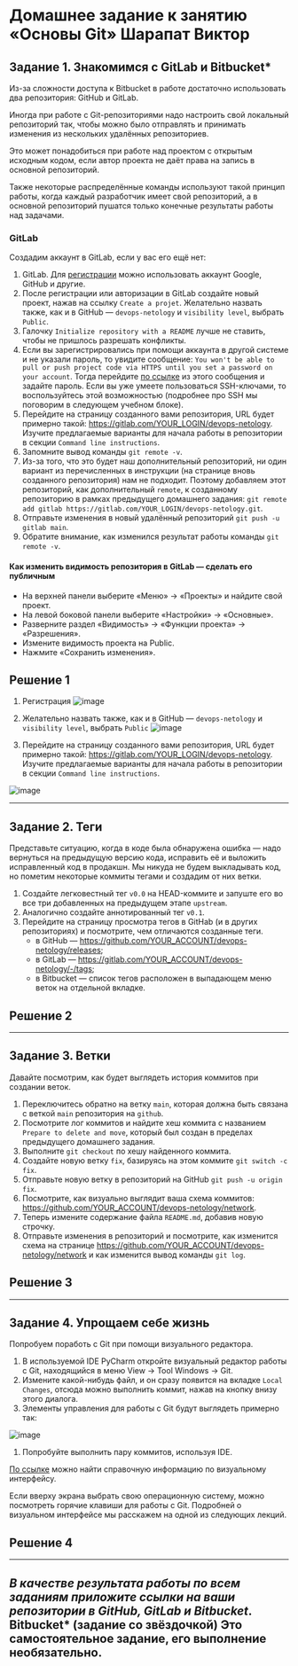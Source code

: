 # Домашнее задание к занятию «Основы Git» Шарапат Виктор

## Задание 1. Знакомимся с GitLab и Bitbucket* 

Из-за сложности доступа к Bitbucket в работе достаточно использовать два репозитория: GitHub и GitLab.

Иногда при работе с Git-репозиториями надо настроить свой локальный репозиторий так, чтобы можно было 
отправлять и принимать изменения из нескольких удалённых репозиториев. 

Это может понадобиться при работе над проектом с открытым исходным кодом, если автор проекта не даёт права на запись в основной репозиторий.

Также некоторые распределённые команды используют такой принцип работы, когда каждый разработчик имеет свой репозиторий, а в основной репозиторий пушатся только конечные результаты 
работы над задачами. 

### GitLab

Создадим аккаунт в GitLab, если у вас его ещё нет:

1. GitLab. Для [регистрации](https://gitlab.com/users/sign_up)  можно использовать аккаунт Google, GitHub и другие. 
1. После регистрации или авторизации в GitLab создайте новый проект, нажав на ссылку `Create a projet`. 
Желательно назвать также, как и в GitHub — `devops-netology` и `visibility level`, выбрать `Public`.
1. Галочку `Initialize repository with a README` лучше не ставить, чтобы не пришлось разрешать конфликты.
1. Если вы зарегистрировались при помощи аккаунта в другой системе и не указали пароль, то увидите сообщение:
`You won't be able to pull or push project code via HTTPS until you set a password on your account`. 
Тогда перейдите [по ссылке](https://gitlab.com/profile/password/edit) из этого сообщения и задайте пароль. 
Если вы уже умеете пользоваться SSH-ключами, то воспользуйтесь этой возможностью (подробнее про SSH мы поговорим в следующем учебном блоке).
1. Перейдите на страницу созданного вами репозитория, URL будет примерно такой:
https://gitlab.com/YOUR_LOGIN/devops-netology. Изучите предлагаемые варианты для начала работы в репозитории в секции
`Command line instructions`. 
1. Запомните вывод команды `git remote -v`.
1. Из-за того, что это будет наш дополнительный репозиторий, ни один вариант из перечисленных в инструкции (на странице 
вновь созданного репозитория) нам не подходит. Поэтому добавляем этот репозиторий, как дополнительный `remote`, к созданному
репозиторию в рамках предыдущего домашнего задания:
`git remote add gitlab https://gitlab.com/YOUR_LOGIN/devops-netology.git`.
1. Отправьте изменения в новый удалённый репозиторий `git push -u gitlab main`.
1. Обратите внимание, как изменился результат работы команды `git remote -v`.

#### Как изменить видимость репозитория в  GitLab — сделать его публичным 

* На верхней панели выберите «Меню» -> «Проекты» и найдите свой проект.
* На левой боковой панели выберите «Настройки» -> «Основные».
* Разверните раздел «Видимость» -> «Функции проекта» -> «Разрешения».
* Измените видимость проекта на Public.
* Нажмите «Сохранить изменения».

## Решение 1
1. Регистрация
![image](https://github.com/sharvik22/02-git-02-base/assets/136818757/203fbd66-f577-445b-98fe-8937aa89dce5)

2. Желательно назвать также, как и в GitHub — `devops-netology` и `visibility level`, выбрать `Public`
![image](https://github.com/sharvik22/02-git-02-base/assets/136818757/36c85394-4df6-4ee3-a452-93f019628a69)

5. Перейдите на страницу созданного вами репозитория, URL будет примерно такой:
https://gitlab.com/YOUR_LOGIN/devops-netology. Изучите предлагаемые варианты для начала работы в репозитории в секции
`Command line instructions`.

![image](https://github.com/sharvik22/02-git-02-base/assets/136818757/9f4c42c2-b836-4c9c-9f35-e7fdd9a4da8e)






---

## Задание 2. Теги

Представьте ситуацию, когда в коде была обнаружена ошибка — надо вернуться на предыдущую версию кода,
исправить её и выложить исправленный код в продакшн. Мы никуда не будем выкладывать код, но пометим некоторые коммиты тегами и создадим от них ветки. 

1. Создайте легковестный тег `v0.0` на HEAD-коммите и запуште его во все три добавленных на предыдущем этапе `upstream`.
1. Аналогично создайте аннотированный тег `v0.1`.
1. Перейдите на страницу просмотра тегов в GitHab (и в других репозиториях) и посмотрите, чем отличаются созданные теги. 
    * в GitHub — https://github.com/YOUR_ACCOUNT/devops-netology/releases;
    * в GitLab — https://gitlab.com/YOUR_ACCOUNT/devops-netology/-/tags;
    * в Bitbucket — список тегов расположен в выпадающем меню веток на отдельной вкладке.

## Решение 2

---

## Задание 3. Ветки 

Давайте посмотрим, как будет выглядеть история коммитов при создании веток. 

1. Переключитесь обратно на ветку `main`, которая должна быть связана с веткой `main` репозитория на `github`.
1. Посмотрите лог коммитов и найдите хеш коммита с названием `Prepare to delete and move`, который был создан в пределах предыдущего домашнего задания. 
1. Выполните `git checkout` по хешу найденного коммита. 
1. Создайте новую ветку `fix`, базируясь на этом коммите `git switch -c fix`.
1. Отправьте новую ветку в репозиторий на GitHub `git push -u origin fix`.
1. Посмотрите, как визуально выглядит ваша схема коммитов: https://github.com/YOUR_ACCOUNT/devops-netology/network. 
1. Теперь измените содержание файла `README.md`, добавив новую строчку.
1. Отправьте изменения в репозиторий и посмотрите, как изменится схема на странице https://github.com/YOUR_ACCOUNT/devops-netology/network 
и как изменится вывод команды `git log`.

## Решение 3

---


## Задание 4. Упрощаем себе жизнь

Попробуем поработь с Git при помощи визуального редактора. 

1. В используемой IDE PyCharm откройте визуальный редактор работы с Git, находящийся в меню View -> Tool Windows -> Git.
1. Измените какой-нибудь файл, и он сразу появится на вкладке `Local Changes`, отсюда можно выполнить коммит, нажав на кнопку внизу этого диалога. 
1. Элементы управления для работы с Git будут выглядеть примерно так:

![image](https://github.com/sharvik22/02-git-02-base/assets/136818757/71a131d9-3e57-42f6-84f0-fe0b2bf7284e)

 
1. Попробуйте выполнить пару коммитов, используя IDE. 

[По ссылке](https://www.jetbrains.com/help/pycharm/commit-and-push-changes.html) можно найти справочную информацию по визуальному интерфейсу. 

Если вверху экрана выбрать свою операционную систему, можно посмотреть горячие клавиши для работы с Git. 
Подробней о визуальном интерфейсе мы расскажем на одной из следующих лекций.

## Решение 4

---

*В качестве результата работы по всем заданиям приложите ссылки на ваши репозитории в GitHub, GitLab и Bitbucket*.  
Bitbucket* (задание со звёздочкой) Это самостоятельное задание, его выполнение необязательно.
 ----




